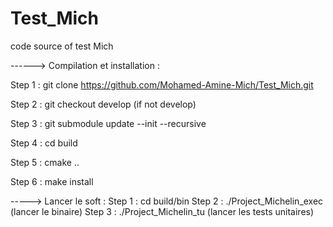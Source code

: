 # Test_Mich
code source of test Mich

------> Compilation et installation :

Step 1 : git clone https://github.com/Mohamed-Amine-Mich/Test_Mich.git

Step 2 : git checkout develop (if not develop)

Step 3 : git submodule update --init --recursive

Step 4 : cd build

Step 5 : cmake ..

Step 6 : make install


-----> Lancer le soft : 
Step 1 : cd build/bin
Step 2 : ./Project_Michelin_exec (lancer le binaire)
Step 3 : ./Project_Michelin_tu (lancer les tests unitaires)
